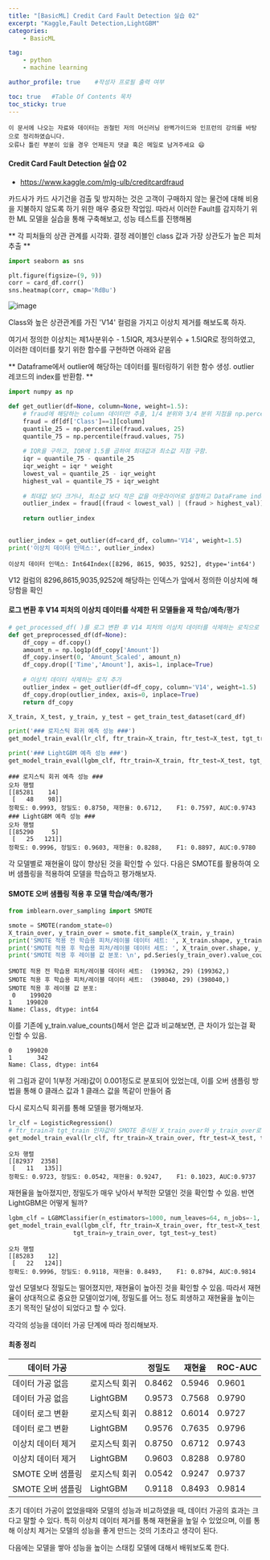 ```yaml
---
title: "[BasicML] Credit Card Fault Detection 실습 02"
excerpt: "Kaggle,Fault Detection,LightGBM"
categories:
    - BasicML

tag:
    - python
    - machine learning

author_profile: true    #작성자 프로필 출력 여부

toc: true   #Table Of Contents 목차 
toc_sticky: true
---
```


```
이 문서에 나오는 자료와 데이터는 권철민 저의 머신러닝 완벽가이드와 인프런의 강의를 바탕으로 정리하였습니다.
오류나 틀린 부분이 있을 경우 언제든지 댓글 혹은 메일로 남겨주세요 😄
```



#### Credit Card Fault Detection 실습 02

- https://www.kaggle.com/mlg-ulb/creditcardfraud

카드사가 카드 사기건을 검출 및 방지하는 것은 고객이 구매하지 않는 물건에 대해 비용을 지불하지 않도록 하기 위한 매우 중요한 작업임. 따라서 이러한 Fault를 감지하기 위한 ML 모델을 실습을 통해 구축해보고, 성능 테스트를 진행해봄



** 각 피처들의 상관 관계를 시각화. 결정 레이블인 class 값과 가장 상관도가 높은 피처 추출 **

```python
import seaborn as sns

plt.figure(figsize=(9, 9))
corr = card_df.corr()
sns.heatmap(corr, cmap='RdBu')
```

![image](https://user-images.githubusercontent.com/81638919/156915773-e096e05e-1986-409b-a1eb-8d464ae7b799.png)

Class와 높은 상관관계를 가진 'V14' 컬럼을 가지고 이상치 제거를 해보도록 하자.

여기서 정의한 이상치는 제1사분위수 - 1.5IQR, 제3사분위수 + 1.5IQR로 정의하였고, 이러한 데이터를 찾기 위한 함수를 구현하면 아래와 같음

** Dataframe에서 outlier에 해당하는 데이터를 필터링하기 위한 함수 생성. outlier 레코드의 index를 반환함. **

```python
import numpy as np

def get_outlier(df=None, column=None, weight=1.5):
    # fraud에 해당하는 column 데이터만 추출, 1/4 분위와 3/4 분위 지점을 np.percentile로 구함. 
    fraud = df[df['Class']==1][column]
    quantile_25 = np.percentile(fraud.values, 25)
    quantile_75 = np.percentile(fraud.values, 75)
    
    # IQR을 구하고, IQR에 1.5를 곱하여 최대값과 최소값 지점 구함. 
    iqr = quantile_75 - quantile_25
    iqr_weight = iqr * weight
    lowest_val = quantile_25 - iqr_weight
    highest_val = quantile_75 + iqr_weight
    
    # 최대값 보다 크거나, 최소값 보다 작은 값을 아웃라이어로 설정하고 DataFrame index 반환. 
    outlier_index = fraud[(fraud < lowest_val) | (fraud > highest_val)].index
    
    return outlier_index
    
```

```python
outlier_index = get_outlier(df=card_df, column='V14', weight=1.5)
print('이상치 데이터 인덱스:', outlier_index)
```

```
이상치 데이터 인덱스: Int64Index([8296, 8615, 9035, 9252], dtype='int64')
```

V12 컬럼의 8296,8615,9035,9252에 해당하는 인덱스가 앞에서 정의한 이상치에 해당함을 확인



#### **로그 변환 후 V14 피처의 이상치 데이터를 삭제한 뒤 모델들을 재 학습/예측/평가**

```python
# get_processed_df( )를 로그 변환 후 V14 피처의 이상치 데이터를 삭제하는 로직으로 변경. 
def get_preprocessed_df(df=None):
    df_copy = df.copy()
    amount_n = np.log1p(df_copy['Amount'])
    df_copy.insert(0, 'Amount_Scaled', amount_n)
    df_copy.drop(['Time','Amount'], axis=1, inplace=True)
    
    # 이상치 데이터 삭제하는 로직 추가
    outlier_index = get_outlier(df=df_copy, column='V14', weight=1.5)
    df_copy.drop(outlier_index, axis=0, inplace=True)
    return df_copy

X_train, X_test, y_train, y_test = get_train_test_dataset(card_df)

print('### 로지스틱 회귀 예측 성능 ###')
get_model_train_eval(lr_clf, ftr_train=X_train, ftr_test=X_test, tgt_train=y_train, tgt_test=y_test)

print('### LightGBM 예측 성능 ###')
get_model_train_eval(lgbm_clf, ftr_train=X_train, ftr_test=X_test, tgt_train=y_train, tgt_test=y_test)

```

```
### 로지스틱 회귀 예측 성능 ###
오차 행렬
[[85281    14]
 [   48    98]]
정확도: 0.9993, 정밀도: 0.8750, 재현율: 0.6712,    F1: 0.7597, AUC:0.9743
### LightGBM 예측 성능 ###
오차 행렬
[[85290     5]
 [   25   121]]
정확도: 0.9996, 정밀도: 0.9603, 재현율: 0.8288,    F1: 0.8897, AUC:0.9780
```

각 모델별로 재현율이 많이 향상된 것을 확인할 수 있다. 다음은 SMOTE를 활용하여 오버 샘플링을 적용하여 모델을 학습하고 평가해보자.



#### SMOTE 오버 샘플링 적용 후 모델 학습/예측/평가

```python
from imblearn.over_sampling import SMOTE

smote = SMOTE(random_state=0)
X_train_over, y_train_over = smote.fit_sample(X_train, y_train)
print('SMOTE 적용 전 학습용 피처/레이블 데이터 세트: ', X_train.shape, y_train.shape)
print('SMOTE 적용 후 학습용 피처/레이블 데이터 세트: ', X_train_over.shape, y_train_over.shape)
print('SMOTE 적용 후 레이블 값 분포: \n', pd.Series(y_train_over).value_counts())
```

```
SMOTE 적용 전 학습용 피처/레이블 데이터 세트:  (199362, 29) (199362,)
SMOTE 적용 후 학습용 피처/레이블 데이터 세트:  (398040, 29) (398040,)
SMOTE 적용 후 레이블 값 분포: 
 0    199020
1    199020
Name: Class, dtype: int64
```

이를 기존에 y_train.value_counts()해서 얻은 값과 비교해보면, 큰 차이가 있는걸 확인할 수 있음.

```
0    199020
1       342
Name: Class, dtype: int64
```

위 그림과 같이 1(부정 거래)값이 0.001정도로 분포되어 있었는데, 이를 오버 샘플링 방법을 통해 0 클래스 값과 1 클래스 값을 똑같이 만들어 줌

다시 로지스틱 회귀를 통해 모델을 평가해보자. 

```python
lr_clf = LogisticRegression()
# ftr_train과 tgt_train 인자값이 SMOTE 증식된 X_train_over와 y_train_over로 변경됨에 유의
get_model_train_eval(lr_clf, ftr_train=X_train_over, ftr_test=X_test, tgt_train=y_train_over, tgt_test=y_test)

```

```
오차 행렬
[[82937  2358]
 [   11   135]]
정확도: 0.9723, 정밀도: 0.0542, 재현율: 0.9247,    F1: 0.1023, AUC:0.9737
```

재현율을 높아졌지만, 정밀도가 매우 낮아서 부적한 모델인 것을 확인할 수 있음. 반면 LightGBM은 어떻게 될까?

```python
lgbm_clf = LGBMClassifier(n_estimators=1000, num_leaves=64, n_jobs=-1, boost_from_average=False)
get_model_train_eval(lgbm_clf, ftr_train=X_train_over, ftr_test=X_test,
                  tgt_train=y_train_over, tgt_test=y_test)
```

```
오차 행렬
[[85283    12]
 [   22   124]]
정확도: 0.9996, 정밀도: 0.9118, 재현율: 0.8493,    F1: 0.8794, AUC:0.9814
```

앞선 모델보다 정밀도는 떨어졌지만, 재현율이 높아진 것을 확인할 수 있음. 따라서 재현율이 상대적으로 중요한 모델이었기에, 정밀도를 어느 정도 희생하고 재현율을 높이는 초기 목적인 달성이 되었다고 할 수 있다. 

각각의 성능을 데이터 가공 단계에 따라 정리해보자.

#### 최종 정리

| 데이터 가공        |               | 정밀도 | 재현율 | ROC-AUC |
| ------------------ | ------------- | ------ | ------ | ------- |
| 데이터 가공 없음   | 로지스틱 회귀 | 0.8462 | 0.5946 | 0.9601  |
| 데이터 가공 없음   | LightGBM      | 0.9573 | 0.7568 | 0.9790  |
| 데이터 로그 변환   | 로지스틱 회귀 | 0.8812 | 0.6014 | 0.9727  |
| 데이터 로그 변환   | LightGBM      | 0.9576 | 0.7635 | 0.9796  |
| 이상치 데이터 제거 | 로지스틱 회귀 | 0.8750 | 0.6712 | 0.9743  |
| 이상치 데이터 제거 | LightGBM      | 0.9603 | 0.8288 | 0.9780  |
| SMOTE 오버 샘플링  | 로지스틱 회귀 | 0.0542 | 0.9247 | 0.9737  |
| SMOTE 오버 샘플링  | LightGBM      | 0.9118 | 0.8493 | 0.9814  |



초기 데이터 가공이 없었을때와 모델의 성능과 비교하였을 때, 데이터 가공의 효과는 크다고 말할 수 있다. 특히 이상치 데이터 제거를 통해 재현율을 높일 수 있었으며, 이를 통해 이상치 제거는 모델의 성능을 좋게 만드는 것의 기초라고 생각이 된다.

다음에는 모델을 쌓아 성능을 높이는 스태킹 모델에 대해서 배워보도록 한다.

